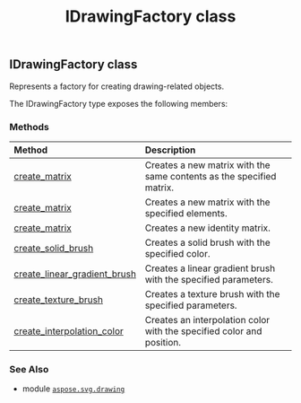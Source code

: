 ﻿---
title: IDrawingFactory class
second_title: Aspose.SVG for Python via .NET API References
description: 
type: docs
weight: 70
url: /python-net/aspose.svg.drawing/idrawingfactory/
is_root: false
---

## IDrawingFactory class

Represents a factory for creating drawing-related objects.



The IDrawingFactory type exposes the following members:

### Methods
| Method | Description |
| :- | :- |
| [create_matrix](/svg/python-net/aspose.svg.drawing/idrawingfactory/create_matrix/#aspose.svg.drawing.IMatrix) | Creates a new matrix with the same contents as the specified matrix. |
| [create_matrix](/svg/python-net/aspose.svg.drawing/idrawingfactory/create_matrix/#float-float-float-float-float-float) | Creates a new matrix with the specified elements. |
| [create_matrix](/svg/python-net/aspose.svg.drawing/idrawingfactory/create_matrix/#) | Creates a new identity matrix. |
| [create_solid_brush](/svg/python-net/aspose.svg.drawing/idrawingfactory/create_solid_brush/#aspose.pydrawing.Color) | Creates a solid brush with the specified color. |
| [create_linear_gradient_brush](/svg/python-net/aspose.svg.drawing/idrawingfactory/create_linear_gradient_brush/#aspose.pydrawing.RectangleF-list) | Creates a linear gradient brush with the specified parameters. |
| [create_texture_brush](/svg/python-net/aspose.svg.drawing/idrawingfactory/create_texture_brush/#bytes) | Creates a texture brush with the specified parameters. |
| [create_interpolation_color](/svg/python-net/aspose.svg.drawing/idrawingfactory/create_interpolation_color/#aspose.pydrawing.Color-float) | Creates an interpolation color with the specified color and position. |



### See Also
* module [`aspose.svg.drawing`](..)
